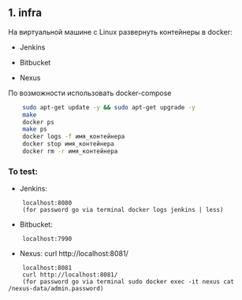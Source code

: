 ## 1. infra

На виртуальной машине с Linux развернуть контейнеры в docker:

- Jenkins

- Bitbucket

- Nexus

По возможности использовать docker-compose

```zsh
	sudo apt-get update -y && sudo apt-get upgrade -y
	make
	docker ps
	make ps
	docker logs -f имя_контейнера
	docker stop имя_контейнера
	docker rm -r имя_контейнера
```
### To test:

- Jenkins: 
```
	localhost:8080 
	(for password go via terminal docker logs jenkins | less)
```

- Bitbucket: 
```
	localhost:7990
```

- Nexus: curl http://localhost:8081/
```
	localhost:8081 
	curl http://localhost:8081/
	(for password go via terminal sudo docker exec -it nexus cat /nexus-data/admin.password)
```
